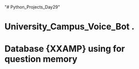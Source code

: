 "# Python_Projects_Day29" 
# University_Campus_Voice_Bot .
# Database {XXAMP} using for question memory 
